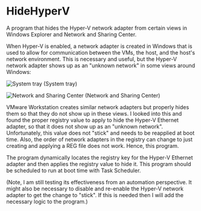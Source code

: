 # HideHyperV
A program that hides the Hyper-V network adapter from certain views in Windows Explorer and Network and Sharing Center.

When Hyper-V is enabled, a network adapter is created in Windows that is used to allow for communication between the VMs, the host, and the host's network environment.  This is necessary and useful, but the Hyper-V network adapter shows up as an "unknown network" in some views around Windows:

![System tray](https://jpjvmg.bn.files.1drv.com/y4mVb_Xmbea4oTfnKU1sjXX-4B9YCacUFTlJYlaKtYn5oY4_88yK7ingwu1tyi30QK8Op0Ycxmz6UYFaArU_re7ikzAWXB-VCSXA5MAhAQU81luVw7aUNFFGw8KjvyewmAPhrnTVupJhY31TviBomdfu0co7pdzuE8pRENYN7GQZzpvlo1ZkbwpQWj3EwoJ1tYd4W9zEe_j0cvchqZ_jvpqMQ?width=314&height=140&cropmode=none) (System tray)

![Network and Sharing Center](https://hasqbq.bn.files.1drv.com/y4mzUMYqo30S5MJc5M63jAm6VwtppXE-TLZR9VgLvesfEOFDEswzXiNz6otwkL24HiLmWO0Ezf-8nXKUdNHXPvOA0Y6o5yD_TNXCLPSCU-J0DLD1MN9kV83GUxX8IHdUpdTGW_90HJJkGJhXQow10kRiCT67TSYq_4NA94uHr5LPJAePCQD9E9ZTGeRxuhNnNFIVOM9ltuytWy3D8fsbeo64Q?width=548&height=63&cropmode=none) (Network and Sharing Center)

VMware Workstation creates similar network adapters but properly hides them so that they do not show up in these views.  I looked into this and found the proper registry value to apply to hide the Hyper-V Ethernet adapter, so that it does not show up as an "unknown network".  Unfortunately, this value does not "stick" and needs to be reapplied at boot time.  Also, the order of network adapters in the registry can change to just creating and applying a REG file does not work.  Hence, this program.

The program dynamically locates the registry key for the Hyper-V Ethernet adapter and then applies the registry value to hide it.  This program should be scheduled to run at boot time with Task Scheduler.

(Note, I am still testing its effectiveness from an automation perspective.  It might also be necessary to disable and re-enable the Hyper-V network adapter to get the change to "stick".  If this is needed then I will add the necessary logic to the program.)
